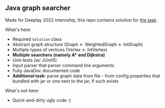 ## Java graph searcher
Made for Deeplay 2022 internship, this repo contains solution
for [the task](https://internship.deeplay.io/java).

What's here:
* Required `Solution` class
* Abstract graph structure (Graph <- WeightedGraph <- IntGraph)
* Multiple types of vertices (Vertex <- IntVertex)
* **Multiple searchers (namely A\* and Dijkstra)**
* Unit-tests (w/ JUnit5)
* Input parser that parser command line arguments
* Fully JavaDoc documented code
* **Additional task:** parse graph data from file - from config.properties 
  that bundled with jar or one next to the jar, if such exists

What's not here:
* Quick-and-dirty ugly code :)